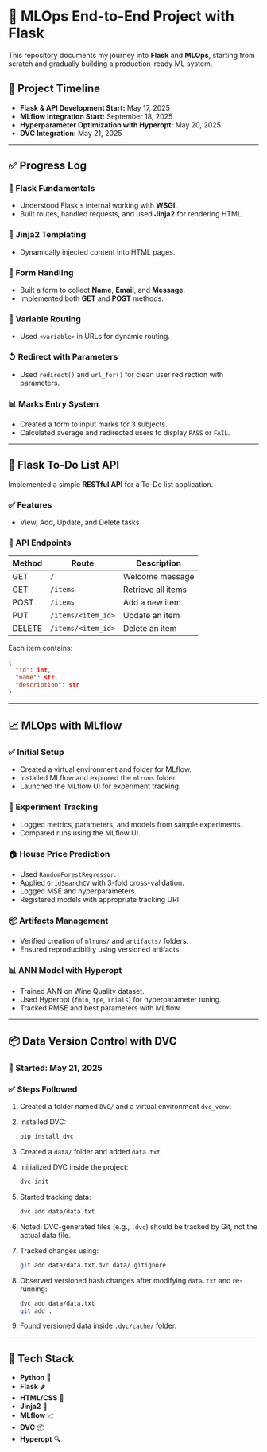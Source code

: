 # 🚀 MLOps End-to-End Project with Flask

This repository documents my journey into **Flask** and **MLOps**, starting from scratch and gradually building a production-ready ML system.

## 📅 Project Timeline

* **Flask & API Development Start:** May 17, 2025
* **MLflow Integration Start:** September 18, 2025
* **Hyperparameter Optimization with Hyperopt:** May 20, 2025
* **DVC Integration:** May 21, 2025

---

## ✅ Progress Log

### 📌 Flask Fundamentals

* Understood Flask's internal working with **WSGI**.
* Built routes, handled requests, and used **Jinja2** for rendering HTML.

### 🧩 Jinja2 Templating

* Dynamically injected content into HTML pages.

### 📝 Form Handling

* Built a form to collect **Name**, **Email**, and **Message**.
* Implemented both **GET** and **POST** methods.

### 🔗 Variable Routing

* Used `<variable>` in URLs for dynamic routing.

### ↺ Redirect with Parameters

* Used `redirect()` and `url_for()` for clean user redirection with parameters.

### 📊 Marks Entry System

* Created a form to input marks for 3 subjects.
* Calculated average and redirected users to display `PASS` or `FAIL`.

---

## 🧪 Flask To-Do List API

Implemented a simple **RESTful API** for a To-Do list application.

### ✅ Features

* View, Add, Update, and Delete tasks

### 🔗 API Endpoints

| Method | Route              | Description        |
| ------ | ------------------ | ------------------ |
| GET    | `/`                | Welcome message    |
| GET    | `/items`           | Retrieve all items |
| POST   | `/items`           | Add a new item     |
| PUT    | `/items/<item_id>` | Update an item     |
| DELETE | `/items/<item_id>` | Delete an item     |

Each item contains:

```json
{
  "id": int,
  "name": str,
  "description": str
}
```

---

## 📈 MLOps with MLflow

### ✅ Initial Setup

* Created a virtual environment and folder for MLflow.
* Installed MLflow and explored the `mlruns` folder.
* Launched the MLflow UI for experiment tracking.

### 🧪 Experiment Tracking

* Logged metrics, parameters, and models from sample experiments.
* Compared runs using the MLflow UI.

### 🏠 House Price Prediction

* Used `RandomForestRegressor`.
* Applied `GridSearchCV` with 3-fold cross-validation.
* Logged MSE and hyperparameters.
* Registered models with appropriate tracking URI.

### 📦 Artifacts Management

* Verified creation of `mlruns/` and `artifacts/` folders.
* Ensured reproducibility using versioned artifacts.

### 📊 ANN Model with Hyperopt

* Trained ANN on Wine Quality dataset.
* Used Hyperopt (`fmin`, `tpe`, `Trials`) for hyperparameter tuning.
* Tracked RMSE and best parameters with MLflow.

---

## 📦 Data Version Control with DVC

### 📅 Started: May 21, 2025

### ✅ Steps Followed

1. Created a folder named `DVC/` and a virtual environment `dvc_venv`.
2. Installed DVC:

   ```bash
   pip install dvc
   ```
3. Created a `data/` folder and added `data.txt`.
4. Initialized DVC inside the project:

   ```bash
   dvc init
   ```
5. Started tracking data:

   ```bash
   dvc add data/data.txt
   ```
6. Noted: DVC-generated files (e.g., `.dvc`) should be tracked by Git, not the actual data file.
7. Tracked changes using:

   ```bash
   git add data/data.txt.dvc data/.gitignore
   ```
8. Observed versioned hash changes after modifying `data.txt` and re-running:

   ```bash
   dvc add data/data.txt
   git add .
   ```
9. Found versioned data inside `.dvc/cache/` folder.

---

## 🔧 Tech Stack

* **Python** 🐍
* **Flask** 🌶️
* **HTML/CSS** 🎨
* **Jinja2** 🧩
* **MLflow** 📈
* **DVC** 📦
* **Hyperopt** 🔍
